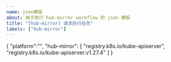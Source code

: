 ```yaml
---
name: json模版
about: 用于执行 hub-mirror workflow 的 json 模板
title: "[hub-mirror] 请求执行任务"
labels: ["hub-mirror"]
---
```


{
    "platform":"",
    "hub-mirror": [
        "registry.k8s.io/kube-apiserver",
        "registry.k8s.io/kube-apiserver:v1.27.4"
    ]
}
